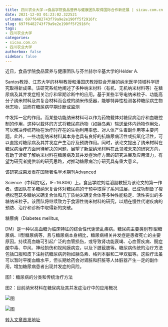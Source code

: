 ```yaml
---
title: 四川农业大学->食品学院食品营养与健康团队取得国际合作新进展 | sicau.com.cn
date: 2021-12-03 01:23:02.322521
urlname: 697f6482743f79a9e2e190ff5f2916fc
slug: 697f6482743f79a9e2e190ff5f2916fc
tags: 
- 四川农业大学
categories:
- sicau.com.cn
- 四川农业大学
authorbox: false
sidebar: false
---
```

近日，食品学院食品营养与健康团队与芬兰赫尔辛基大学的Hélder A.

Santos教授、江苏大学的林琳教授和潘国庆教授联合开展的纳米医学领域科学研究取得新成果。该研究系统地阐述了多种纳米材料（有机、无机纳米材料等）在糖尿病及其并发症相关治疗和早期诊断中的应用。基于某些半导电纳米粒子、功能高分子纳米材料及其复合材料而合成的纳米传感器，能够特异性检测各种糖尿病生物标志物，进而在糖尿病早期诊断或监测
<!--more-->
中发挥一定的作用。而某些功能纳米材料可以作为药物载体对糖尿病治疗和血糖控制的作用，这种以载体的方式将糖尿病药物（如胰岛素）输送至体内药物作用处，可以解决传统药物在治疗时存在的生物利用率低、对人体产生毒副作用等主要问题。此外，一些功能纳米材料其本身也具有良好的抗糖尿病活性或抗氧化活性，可以直接对糖尿病及其并发症产生治疗及预防作用。同时，该论文提出了纳米材料在糖尿病治疗方面尚待解决的问题，展望了新型纳米材料在此领域未来的研究方向，有助于读者了解纳米材料在糖尿病及其并发症治疗方面的研究进展及应用潜力，有望为研究者提供新的研究思路，对推动糖尿病治疗研究具有重大意义。

该研究成果发表在国际著名学术期刊Advanced

Science（中科院1区，IF=16.806）上。食品学院刘韫滔副教授为该论文的第一作者。该团队在多糖纳米复合体对糖尿病的干预中取得了系列进展，已成功制备了梭柄松苞菇多糖纳米硒复合体和几丁质纳米硒复合体等多种性能稳定、活性突出的多糖纳米粒子。该团队将继续致力于食源性纳米材料的研究，以期在慢性代谢疾病的预防、治疗和诊断中取得新的突破。

糖尿病（Diabetes mellitus,

DM）是一种以高血糖为临床特征的综合性代谢紊乱疾病。糖尿病主要类别有I型糖尿病、II型糖尿病等，且与糖尿病本身相比，糖尿病相关并发症是患者死亡的主要原因。持续高血糖可引起广泛的血管损伤，或导致肾功能衰竭、心血管疾病、酮症酸中毒、中风、神经损伤和视网膜病变，以及下肢截肢等。糖尿病传统的治疗方法包括口服和皮下注射抗糖尿病药物如胰岛素、格列本脲和二甲双胍等。这些疗法虽可以暂时平衡血糖水平，但长期给药会对肾脏和肝脏等人体脏器产生一定的副作用，增加糖尿病患者出现并发症的风险。

图1：糖尿病的分类和传统治疗方法

图2：目前纳米材料在糖尿病及其并发症治疗中的应用概况

![图](https://news.sicau.edu.cn/__local/B/63/4C/0E3CF2DFCC00A30697DF2CDD147_8A5A69BB_230C3.png)

![图](https://news.sicau.edu.cn/__local/1/5B/6E/6788F699C3257ED949A4EF683F1_9C648C55_A7350.png)

[转入文章首发地址](https://news.sicau.edu.cn/info/1078/65798.htm)